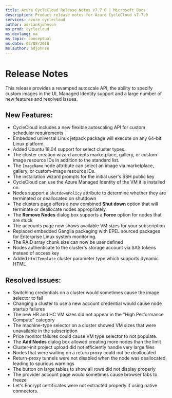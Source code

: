 ```yaml
---
title: Azure CycleCloud Release Notes v7.7.0 | Microsoft Docs
description: Product release notes for Azure CycleCloud v7.7.0
services: azure cyclecloud
author: adriankjohnson
ms.prod: cyclecloud
ms.devlang: na
ms.topic: conceptual
ms.date: 02/08/2018
ms.author: adjohnso
---
```


# Release Notes

This release provides a revamped autoscale API, the ability to specify custom images in the UI, Managed Identity support and a large number of new features and resolved issues.

## New Features:
 * CycleCloud includes a new flexible autoscaling API for custom scheduler requirements
 * Embedded universal Linux jetpack package will execute on any 64-bit Linux platform.
 * Added Ubuntu 18.04 support for select cluster types.
 * The cluster creation wizard accepts marketplace, gallery, or custom-image resource IDs in addition to the standard list.
 * The `ImageName` node attribute can select an image via marketplace, gallery, or custom-image resource IDs.
 * The installation wizard prompts for the initial user's SSH public key
 * CycleCloud can use the Azure Managed Identity of the VM it is installed on.
 * Nodes support a `ShutdownPolicy` attribute to determine whether they are terminated or deallocated on shutdown
 * The clusters page offers a new combined **Shut down** option that will terminate or deallocate nodes appropriately
 * The **Remove Nodes** dialog box supports a **Force** option for nodes that are stuck
 * The accounts page now shows available VM sizes for your subscription
 * Replaced embedded Ganglia packaging with EPEL sourced packages for Enterprise Linux system monitoring.
 * The RAID array chunk size can now be user defined
 * Nodes authenticate to the cluster's storage account via SAS tokens instead of access key
 * Added `HtmlTemplate` cluster parameter type which supports dynamic HTML

## Resolved Issues:
 * Switching credentials on a cluster would sometimes cause the image selector to fail
 * Changing a cluster to use a new account credential would cause node startup failures
 * The new HB and HC VM sizes did not appear in the "High Performance Compute" category
 * The machine-type selector on a cluster showed VM sizes that were unavailable in the subscription
 * Price monitor failures could cause VM type selector to not populate.
 * The **Add Nodes** dialog box allowed creating more nodes than the limit
 * Cluster-init project upload did not efficiently handle very large files
 * Nodes that were waiting on a return proxy could not be deallocated
 * Return-proxy tunnels were not disabled when the node was deallocated, leading to spurious warnings
 * The button on large tables to show all rows did not display properly
 * The provider account page would sometimes cause browser tabs to freeze
 * Let's Encrypt certificates were not extracted properly if using native connectors.
